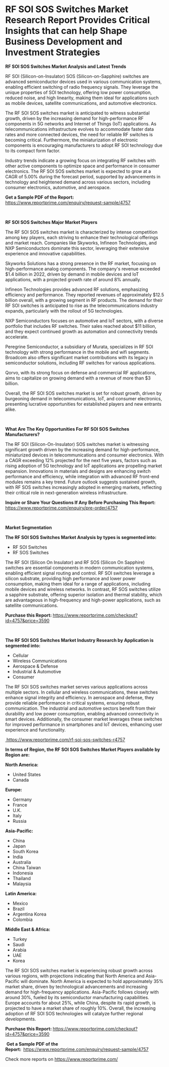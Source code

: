 <p><h1>RF SOI SOS Switches Market Research Report Provides Critical Insights that can help Shape Business Development and Investment Strategies</h1></p><p><strong>RF SOI SOS Switches Market Analysis and Latest Trends</strong></p>
<p><p>RF SOI (Silicon-on-Insulator) SOS (Silicon-on-Sapphire) switches are advanced semiconductor devices used in various communication systems, enabling efficient switching of radio frequency signals. They leverage the unique properties of SOI technology, offering low power consumption, reduced noise, and high linearity, making them ideal for applications such as mobile devices, satellite communications, and automotive electronics.</p><p>The RF SOI SOS switches market is anticipated to witness substantial growth, driven by the increasing demand for high-performance RF components in 5G networks and Internet of Things (IoT) applications. As telecommunications infrastructure evolves to accommodate faster data rates and more connected devices, the need for reliable RF switches is becoming critical. Furthermore, the miniaturization of electronic components is encouraging manufacturers to adopt RF SOI technology due to its compact form factor.</p><p>Industry trends indicate a growing focus on integrating RF switches with other active components to optimize space and performance in consumer electronics. The RF SOI SOS switches market is expected to grow at a CAGR of 5.00% during the forecast period, supported by advancements in technology and heightened demand across various sectors, including consumer electronics, automotive, and aerospace.</p></p>
<p><strong>Get a Sample PDF of the Report:&nbsp;</strong> <a href="https://www.reportprime.com/enquiry/request-sample/4757?utm_campaign=3360&utm_medium=2&utm_source=Github&utm_content=ia&utm_term=19032025&utm_id=rf-soi-sos-switches">https://www.reportprime.com/enquiry/request-sample/4757</a></p>
<p>&nbsp;</p>
<p><strong>RF SOI SOS Switches Major Market Players</strong></p>
<p><p>The RF SOI SOS switches market is characterized by intense competition among key players, each striving to enhance their technological offerings and market reach. Companies like Skyworks, Infineon Technologies, and NXP Semiconductors dominate this sector, leveraging their extensive experience and innovative capabilities.</p><p>Skyworks Solutions has a strong presence in the RF market, focusing on high-performance analog components. The company's revenue exceeded $1.4 billion in 2022, driven by demand in mobile devices and IoT applications, with a projected growth rate of around 8% annually.</p><p>Infineon Technologies provides advanced RF solutions, emphasizing efficiency and performance. They reported revenues of approximately $12.5 billion overall, with a growing segment in RF products. The demand for their RF SOI switches is anticipated to rise as the telecommunications industry expands, particularly with the rollout of 5G technologies.</p><p>NXP Semiconductors focuses on automotive and IoT sectors, with a diverse portfolio that includes RF switches. Their sales reached about $11 billion, and they expect continued growth as automation and connectivity trends accelerate. </p><p>Peregrine Semiconductor, a subsidiary of Murata, specializes in RF SOI technology with strong performance in the mobile and wifi segments. Broadcom also offers significant market contributions with its legacy in semiconductor solutions, including RF switches for various applications.</p><p>Qorvo, with its strong focus on defense and commercial RF applications, aims to capitalize on growing demand with a revenue of more than $3 billion. </p><p>Overall, the RF SOI SOS switches market is set for robust growth, driven by burgeoning demand in telecommunications, IoT, and consumer electronics, presenting lucrative opportunities for established players and new entrants alike.</p></p>
<p>&nbsp;</p>
<p><strong>What Are The Key Opportunities For RF SOI SOS Switches Manufacturers?</strong></p>
<p><p>The RF SOI (Silicon-On-Insulator) SOS switches market is witnessing significant growth driven by the increasing demand for high-performance, miniaturized devices in telecommunications and consumer electronics. With a CAGR exceeding 12% projected for the next five years, factors such as rising adoption of 5G technology and IoT applications are propelling market expansion. Innovations in materials and designs are enhancing switch performance and efficiency, while integration with advanced RF front-end modules remains a key trend. Future outlook suggests sustained growth, with RF SOS switches increasingly adopted in emerging markets, reflecting their critical role in next-generation wireless infrastructure.</p></p>
<p><strong>Inquire or Share Your Questions If Any Before Purchasing This Report:</strong> <a href="https://www.reportprime.com/enquiry/pre-order/4757?utm_campaign=3360&utm_medium=2&utm_source=Github&utm_content=ia&utm_term=19032025&utm_id=rf-soi-sos-switches">https://www.reportprime.com/enquiry/pre-order/4757</a></p>
<p>&nbsp;</p>
<p><strong>Market Segmentation</strong></p>
<p><strong>The RF SOI SOS Switches Market Analysis by types is segmented into:</strong></p>
<p><ul><li>RF SOI Switches</li><li>RF SOS Switches</li></ul></p>
<p><p>The RF SOI (Silicon On Insulator) and RF SOS (Silicon On Sapphire) switches are essential components in modern communication systems, enabling efficient signal routing and control. RF SOI switches leverage a silicon substrate, providing high performance and lower power consumption, making them ideal for a range of applications, including mobile devices and wireless networks. In contrast, RF SOS switches utilize a sapphire substrate, offering superior isolation and thermal stability, which are advantageous in high-frequency and high-power applications, such as satellite communications.</p></p>
<p><strong>Purchase this Report:&nbsp;</strong><a href="https://www.reportprime.com/checkout?id=4757&price=3590&utm_campaign=3360&utm_medium=2&utm_source=Github&utm_content=ia&utm_term=19032025&utm_id=rf-soi-sos-switches">https://www.reportprime.com/checkout?id=4757&price=3590</a></p>
<p>&nbsp;</p>
<p><strong>The RF SOI SOS Switches Market Industry Research by Application is segmented into:</strong></p>
<p><ul><li>Cellular</li><li>Wireless Communications</li><li>Aerospace & Defense</li><li>Industrial & Automotive</li><li>Consumer</li></ul></p>
<p><p>The RF SOI SOS switches market serves various applications across multiple sectors. In cellular and wireless communications, these switches enhance signal integrity and efficiency. In aerospace and defense, they provide reliable performance in critical systems, ensuring robust communication. The industrial and automotive sectors benefit from their durability and low power consumption, enabling advanced connectivity in smart devices. Additionally, the consumer market leverages these switches for improved performance in smartphones and IoT devices, enhancing user experience and functionality.</p></p>
<p><a href="https://www.reportprime.com/rf-soi-sos-switches-r4757?utm_campaign=3360&utm_medium=2&utm_source=Github&utm_content=ia&utm_term=19032025&utm_id=rf-soi-sos-switches">&nbsp;https://www.reportprime.com/rf-soi-sos-switches-r4757</a></p>
<p><strong>In terms of Region, the RF SOI SOS Switches Market Players available by Region are:</strong></p>
<p>
    <p> <strong> North America: </strong>
        <ul>
            <li>United States</li>
            <li>Canada</li>
        </ul>
        </p> 
    <p> <strong> Europe: </strong>
        <ul>
            <li>Germany</li>
            <li>France</li>
            <li>U.K.</li>
            <li>Italy</li>
            <li>Russia</li>
        </ul>
        </p> 
    <p> <strong> Asia-Pacific: </strong>
        <ul>
            <li>China</li>
            <li>Japan</li>
            <li>South Korea</li>
            <li>India</li>
            <li>Australia</li>
            <li>China Taiwan</li>
            <li>Indonesia</li>
            <li>Thailand</li>
            <li>Malaysia</li>
        </ul>
        </p> 
    <p> <strong> Latin America: </strong>
        <ul>
            <li>Mexico</li>
            <li>Brazil</li>
            <li>Argentina Korea</li>
            <li>Colombia</li>
        </ul>
        </p> 
    <p> <strong> Middle East & Africa: </strong>
        <ul>
            <li>Turkey</li>
            <li>Saudi</li>
            <li>Arabia</li>
            <li>UAE</li>
            <li>Korea</li>
        </ul>
    </p>
    </p>
<p><p>The RF SOI SOS switches market is experiencing robust growth across various regions, with projections indicating that North America and Asia-Pacific will dominate. North America is expected to hold approximately 35% market share, driven by technological advancements and increasing demand for high-frequency applications. Asia-Pacific follows closely with around 30%, fueled by its semiconductor manufacturing capabilities. Europe accounts for about 25%, while China, despite its rapid growth, is projected to have a market share of roughly 10%. Overall, the increasing adoption of RF SOI SOS technologies will catalyze further regional developments.</p></p>
<p><strong>Purchase this Report: </strong><a href="https://www.reportprime.com/checkout?id=4757&price=3590&utm_campaign=3360&utm_medium=2&utm_source=Github&utm_content=ia&utm_term=19032025&utm_id=rf-soi-sos-switches">https://www.reportprime.com/checkout?id=4757&price=3590</a></p>
<p>&nbsp;<strong>Get a Sample PDF of the Report:&nbsp;&nbsp;</strong><a href="https://www.reportprime.com/enquiry/request-sample/4757?utm_campaign=3360&utm_medium=2&utm_source=Github&utm_content=ia&utm_term=19032025&utm_id=rf-soi-sos-switches">https://www.reportprime.com/enquiry/request-sample/4757</a></p>
<p><strong></strong></p>
<p>Check more reports on <a href="https://www.reportprime.com/?utm_campaign=3360&utm_medium=2&utm_source=Github&utm_content=ia&utm_term=19032025&utm_id=rf-soi-sos-switches">https://www.reportprime.com/</a></p>
